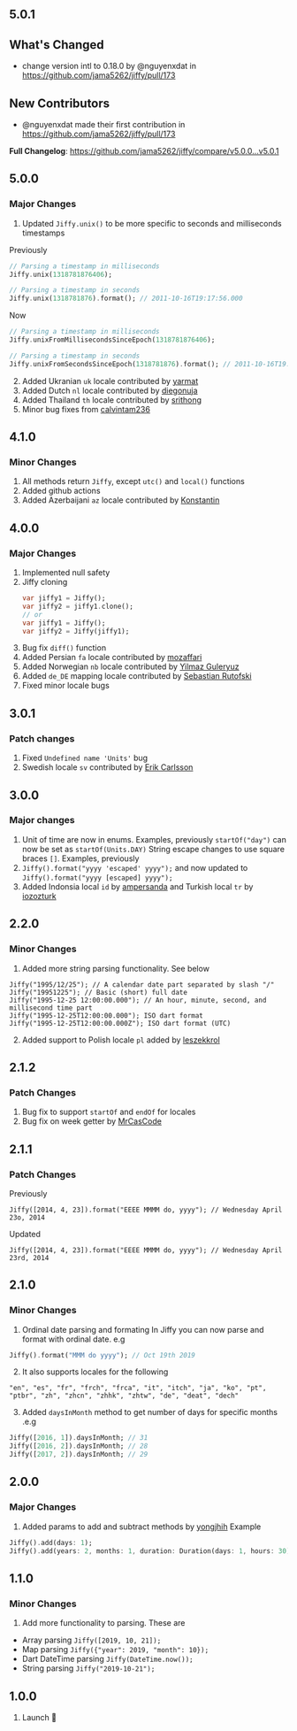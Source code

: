 ## 5.0.1

## What's Changed
* change version intl to 0.18.0 by @nguyenxdat in https://github.com/jama5262/jiffy/pull/173

## New Contributors
* @nguyenxdat made their first contribution in https://github.com/jama5262/jiffy/pull/173

**Full Changelog**: https://github.com/jama5262/jiffy/compare/v5.0.0...v5.0.1

## 5.0.0

### Major Changes

1. Updated `Jiffy.unix()` to be more specific to seconds and milliseconds timestamps

Previously
```dart
// Parsing a timestamp in milliseconds
Jiffy.unix(1318781876406);

// Parsing a timestamp in seconds
Jiffy.unix(1318781876).format(); // 2011-10-16T19:17:56.000
```
Now
```dart
// Parsing a timestamp in milliseconds
Jiffy.unixFromMillisecondsSinceEpoch(1318781876406);

// Parsing a timestamp in seconds
Jiffy.unixFromSecondsSinceEpoch(1318781876).format(); // 2011-10-16T19:17:56.000
```

2. Added Ukranian `uk` locale contributed by [yarmat](https://github.com/yarmat)
3. Added Dutch `nl` locale contributed by [diegonuja](https://github.com/diegonuja)
4. Added Thailand `th` locale contributed by [srithong](https://github.com/srithong)
5. Minor bug fixes from [calvintam236](https://github.com/calvintam236)

## 4.1.0

### Minor Changes

1. All methods return `Jiffy`, except `utc()` and `local()` functions
2. Added github actions   
3. Added Azerbaijani `az` locale contributed by [Konstantin](https://github.com/justkost)


## 4.0.0

### Major Changes

1. Implemented null safety
2. Jiffy cloning
   ```dart
   var jiffy1 = Jiffy();
   var jiffy2 = jiffy1.clone();
   // or 
   var jiffy1 = Jiffy();
   var jiffy2 = Jiffy(jiffy1);
   ```
3. Bug fix `diff()` function
4. Added Persian `fa` locale contributed by [mozaffari](https://github.com/mozaffari)
5. Added Norwegian `nb` locale contributed by [Yilmaz Guleryuz](https://github.com/zeusbaba)
6. Added `de_DE` mapping locale contributed by [Sebastian Rutofski](https://github.com/SebRut)
7. Fixed minor locale bugs

## 3.0.1

### Patch changes

1. Fixed `Undefined name 'Units'` bug
2. Swedish locale `sv` contributed by [Erik Carlsson](https://github.com/ercadev)

## 3.0.0

### Major changes

1. Unit of time are now in enums. Examples, previously `startOf("day")` can now be set as `startOf(Units.DAY)`
String escape changes to use square braces `[]`. Examples, previously
2. `Jiffy().format("yyyy 'escaped' yyyy");` and now updated to `Jiffy().format("yyyy [escaped] yyyy");`
3. Added Indonsia local `id` by [ampersanda](https://github.com/ampersanda) and Turkish local `tr` by [iozozturk](https://github.com/iozozturk)


## 2.2.0

### Minor Changes

1.  Added more string parsing functionality. See below

```
Jiffy("1995/12/25"); // A calendar date part separated by slash "/"
Jiffy("19951225"); // Basic (short) full date
Jiffy("1995-12-25 12:00:00.000"); // An hour, minute, second, and millisecond time part
Jiffy("1995-12-25T12:00:00.000"); ISO dart format
Jiffy("1995-12-25T12:00:00.000Z"); ISO dart format (UTC)
```
2. Added support to Polish locale `pl` added by [leszekkrol](https://github.com/leszekkrol)

## 2.1.2

### Patch Changes

1. Bug fix to support `startOf` and `endOf` for locales
2. Bug fix on week getter by [MrCasCode](https://github.com/MrCasCode)

## 2.1.1

### Patch Changes

Previously

`Jiffy([2014, 4, 23]).format("EEEE MMMM do, yyyy"); // Wednesday April 23o, 2014`

Updated

`Jiffy([2014, 4, 23]).format("EEEE MMMM do, yyyy"); // Wednesday April 23rd, 2014`

## 2.1.0

### Minor Changes

1. Ordinal date parsing and formating
In Jiffy you can now parse and format with ordinal date. e.g
```dart
Jiffy().format("MMM do yyyy"); // Oct 19th 2019
```
2. It also supports locales for the following

`"en", "es", "fr", "frch", "frca", "it", "itch", "ja", "ko", "pt", "ptbr", "zh", "zhcn", "zhhk", "zhtw", "de", "deat", "dech"`

3. Added `daysInMonth` method to get number of days for specific months .e.g
```dart
Jiffy([2016, 1]).daysInMonth; // 31
Jiffy([2016, 2]).daysInMonth; // 28
Jiffy([2017, 2]).daysInMonth; // 29
```

## 2.0.0

### Major Changes

1. Added params to add and subtract methods by [yongjhih](https://github.com/yongjhih)
Example
```dart
Jiffy().add(days: 1);
Jiffy().add(years: 2, months: 1, duration: Duration(days: 1, hours: 30));
```

## 1.1.0

### Minor Changes

1. Add more functionality to parsing. These are
- Array parsing `Jiffy([2019, 10, 21]);`
- Map parsing `Jiffy({"year": 2019, "month": 10});`
- Dart DateTime parsing `Jiffy(DateTime.now());`
- String parsing `Jiffy("2019-10-21");`

## 1.0.0

1. Launch 🚀
